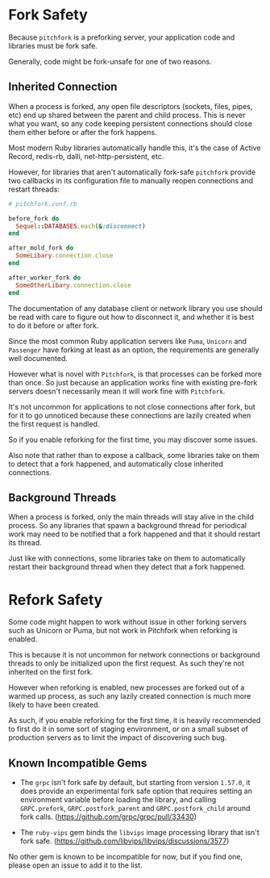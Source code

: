 # Fork Safety

Because `pitchfork` is a preforking server, your application code and libraries
must be fork safe.

Generally, code might be fork-unsafe for one of two reasons.

## Inherited Connection

When a process is forked, any open file descriptors (sockets, files, pipes, etc)
end up shared between the parent and child process. This is never what you
want, so any code keeping persistent connections should close them either
before or after the fork happens.

Most modern Ruby libraries automatically handle this, it's the case of
Active Record, redis-rb, dalli, net-http-persistent, etc.

However, for libraries that aren't automatically fork-safe
`pitchfork` provide two callbacks in its configuration file to manually
reopen connections and restart threads:

```ruby
# pitchfork.conf.rb

before_fork do
  Sequel::DATABASES.each(&:disconnect)
end

after_mold_fork do
  SomeLibary.connection.close
end

after_worker_fork do
  SomeOtherLibary.connection.close
end
```

The documentation of any database client or network library you use should be
read with care to figure out how to disconnect it, and whether it is best to
do it before or after fork.

Since the most common Ruby application servers like `Puma`, `Unicorn` and `Passenger`
have forking at least as an option, the requirements are generally well documented.

However what is novel with `Pitchfork`, is that processes can be forked more than once.
So just because an application works fine with existing pre-fork servers doesn't necessarily
mean it will work fine with `Pitchfork`.

It's not uncommon for applications to not close connections after fork, but for it to go
unnoticed because these connections are lazily created when the first request is handled.

So if you enable reforking for the first time, you may discover some issues.

Also note that rather than to expose a callback, some libraries take on them to detect
that a fork happened, and automatically close inherited connections.

## Background Threads

When a process is forked, only the main threads will stay alive in the child process.
So any libraries that spawn a background thread for periodical work may need to be notified
that a fork happened and that it should restart its thread.

Just like with connections, some libraries take on them to automatically restart their background
thread when they detect that a fork happened.

# Refork Safety

Some code might happen to work without issue in other forking servers such as Unicorn or Puma,
but not work in Pitchfork when reforking is enabled.

This is because it is not uncommon for network connections or background threads to only be
initialized upon the first request. As such they're not inherited on the first fork.

However when reforking is enabled, new processes are forked out of a warmed up process, as such
any lazily created connection is much more likely to have been created.

As such, if you enable reforking for the first time, it is heavily recommended to first do it
in some sort of staging environment, or on a small subset of production servers as to limit the
impact of discovering such bug.

## Known Incompatible Gems

- The `grpc` isn't fork safe by default, but starting from version `1.57.0`, it does provide an experimental
  fork safe option that requires setting an environment variable before loading the library, and calling
  `GRPC.prefork`, `GRPC.postfork_parent` and `GRPC.postfork_child` around fork calls.
  (https://github.com/grpc/grpc/pull/33430)

- The `ruby-vips` gem binds the `libvips` image processing library that isn't fork safe.
  (https://github.com/libvips/libvips/discussions/3577)

No other gem is known to be incompatible for now, but if you find one, please open an issue to add it to the list.
